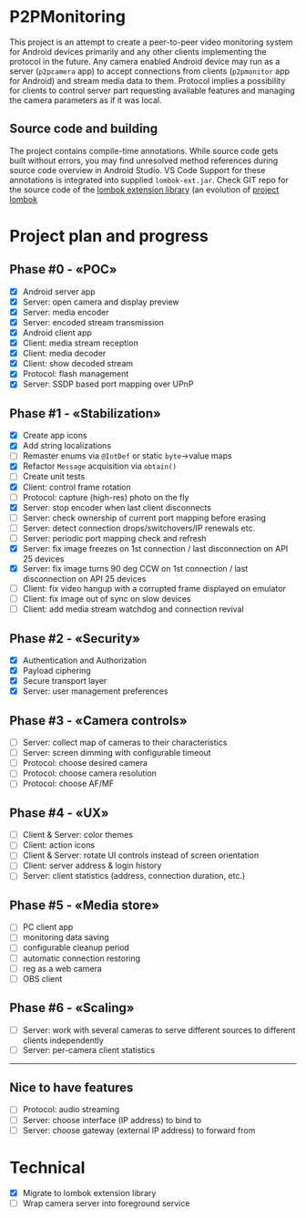 # P2PMonitoring
This project is an attempt to create a peer-to-peer video monitoring system
for Android devices primarily and any other clients implementing the protocol in the future.
Any camera enabled Android device may run as a server (`p2pcamera` app)
to accept connections from clients (`p2pmonitor` app for Android) and stream media data to them.
Protocol implies a possibility for clients to control server part requesting available features
and managing the camera parameters as if it was local.

## Source code and building
The project contains compile-time annotations.
While source code gets built without errors, you may find unresolved method references during source code overview in Android Studio. VS Code Support for these annotations is integrated into supplied `lombok-ext.jar`. Check GIT repo for the source code of the [lombok extension library](https://github.com/coolsoftrf/lombok-ext)
(an evolution of [project lombok](https://github.com/projectlombok/lombok)

# Project plan and progress
## Phase #0 - «POC»
- [x] Android server app
- [x] Server: open camera and display preview
- [x] Server: media encoder
- [x] Server: encoded stream transmission
- [x] Android client app
- [x] Client: media stream reception
- [x] Client: media decoder
- [x] Client: show decoded stream
- [x] Protocol: flash management
- [x] Server: SSDP based port mapping over UPnP
## Phase #1 - «Stabilization»
- [x] Create app icons
- [x] Add string localizations
- [ ] Remaster enums via `@IntDef` or static `byte`->value maps
- [x] Refactor `Message` acquisition via `obtain()`
- [ ] Create unit tests
- [x] Client: control frame rotation
- [ ] Protocol: capture (high-res) photo on the fly
- [x] Server: stop encoder when last client disconnects
- [ ] Server: check ownership of current port mapping before erasing 
- [ ] Server: detect connection drops/switchovers/IP renewals etc.
- [ ] Server: periodic port mapping check and refresh
- [x] Server: fix image freezes on 1st connection / last disconnection on API 25 devices
- [x] Server: fix image turns 90 deg CCW on 1st connection / last disconnection on API 25 devices
- [ ] Client: fix video hangup with a corrupted frame displayed on emulator
- [ ] Client: fix image out of sync on slow devices
- [ ] Client: add media stream watchdog and connection revival
## Phase #2 - «Security»
- [x] Authentication and Authorization
- [x] Payload ciphering
- [x] Secure transport layer
- [x] Server: user management preferences
## Phase #3 - «Camera controls»
- [ ] Server: collect map of cameras to their characteristics
- [ ] Server: screen dimming with configurable timeout
- [ ] Protocol: choose desired camera
- [ ] Protocol: choose camera resolution
- [ ] Protocol: choose AF/MF
## Phase #4 - «UX»
- [ ] Client & Server: color themes
- [ ] Client: action icons
- [ ] Client & Server: rotate UI controls instead of screen orientation
- [ ] Client: server address & login history
- [ ] Server: client statistics (address, connection duration, etc.)
## Phase #5 - «Media store»
- [ ] PC client app
- [ ] monitoring data saving 
- [ ] configurable cleanup period
- [ ] automatic connection restoring
- [ ] reg as a web camera
- [ ] OBS client
## Phase #6 - «Scaling»
- [ ] Server: work with several cameras to serve different sources to different clients independently
- [ ] Server: per-camera client statistics

---

## Nice to have features
- [ ] Protocol: audio streaming
- [ ] Server: choose interface (IP address) to bind to
- [ ] Server: choose gateway (external IP address) to forward from

# Technical
- [X] Migrate to lombok extension library
- [ ] Wrap camera server into foreground service
